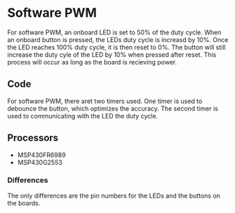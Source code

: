 # Software PWM
For software PWM, an onboard LED is set to 50% of the duty cycle. When an onboard button is pressed, the LEDs duty cycle is 
increasd by 10%. Once the LED reaches 100% duty cycle, it is then reset to 0%. The button will still increase the 
duty cyle of the LED by 10% when pressed after reset. This process will occur as long as the board is recieving 
power. 

## Code
For software PWM, there aret two timers used. One timer is used to debounce the button, which optimizes the 
accuracy. The second timer is used to communicating with the LED the duty cycle. 

## Processors 
- MSP430FR6989
- MSP430G2553

### Differences
The only differences are the pin numbers for the LEDs and the buttons on the boards.